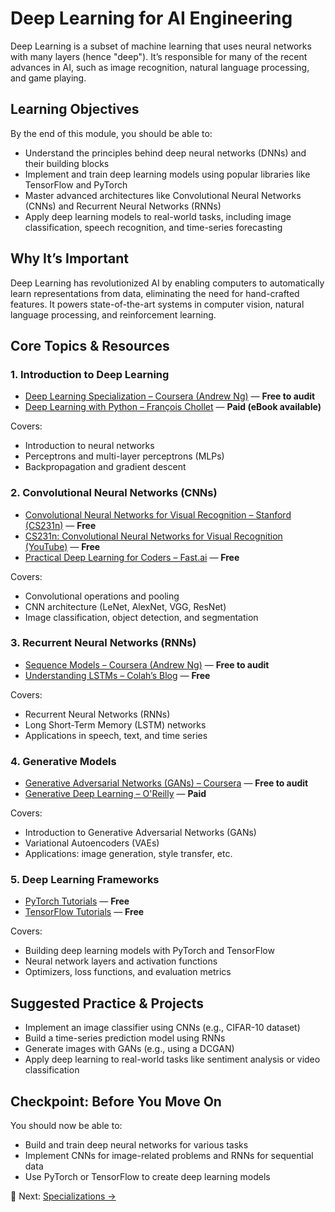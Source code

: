 # Deep Learning for AI Engineering

Deep Learning is a subset of machine learning that uses neural networks with many layers (hence "deep"). It’s responsible for many of the recent advances in AI, such as image recognition, natural language processing, and game playing.

## Learning Objectives

By the end of this module, you should be able to:

- Understand the principles behind deep neural networks (DNNs) and their building blocks
- Implement and train deep learning models using popular libraries like TensorFlow and PyTorch
- Master advanced architectures like Convolutional Neural Networks (CNNs) and Recurrent Neural Networks (RNNs)
- Apply deep learning models to real-world tasks, including image classification, speech recognition, and time-series forecasting

## Why It’s Important

Deep Learning has revolutionized AI by enabling computers to automatically learn representations from data, eliminating the need for hand-crafted features. It powers state-of-the-art systems in computer vision, natural language processing, and reinforcement learning.

## Core Topics & Resources

### 1. Introduction to Deep Learning

- [Deep Learning Specialization – Coursera (Andrew Ng)](https://www.coursera.org/specializations/deep-learning) — **Free to audit**
- [Deep Learning with Python – François Chollet](https://www.manning.com/books/deep-learning-with-python) — **Paid (eBook available)**

Covers:
- Introduction to neural networks
- Perceptrons and multi-layer perceptrons (MLPs)
- Backpropagation and gradient descent

### 2. Convolutional Neural Networks (CNNs)

- [Convolutional Neural Networks for Visual Recognition – Stanford (CS231n)](http://cs231n.stanford.edu/) — **Free**
- [CS231n: Convolutional Neural Networks for Visual Recognition (YouTube)](https://www.youtube.com/playlist?list=PL8dDSKArO2-61T7LMxC1SPAvj8ZEK2Lfz) — **Free**
- [Practical Deep Learning for Coders – Fast.ai](https://course.fast.ai/) — **Free**

Covers:
- Convolutional operations and pooling
- CNN architecture (LeNet, AlexNet, VGG, ResNet)
- Image classification, object detection, and segmentation

### 3. Recurrent Neural Networks (RNNs)

- [Sequence Models – Coursera (Andrew Ng)](https://www.coursera.org/learn/sequence-models) — **Free to audit**
- [Understanding LSTMs – Colah’s Blog](https://colah.github.io/posts/2015-08-Understanding-LSTMs/) — **Free**

Covers:
- Recurrent Neural Networks (RNNs)
- Long Short-Term Memory (LSTM) networks
- Applications in speech, text, and time series

### 4. Generative Models

- [Generative Adversarial Networks (GANs) – Coursera](https://www.coursera.org/learn/building-generative-adversarial-networks-gans) — **Free to audit**
- [Generative Deep Learning – O'Reilly](https://www.oreilly.com/library/view/generative-deep-learning/9781492041931/) — **Paid**

Covers:
- Introduction to Generative Adversarial Networks (GANs)
- Variational Autoencoders (VAEs)
- Applications: image generation, style transfer, etc.

### 5. Deep Learning Frameworks

- [PyTorch Tutorials](https://pytorch.org/tutorials/) — **Free**
- [TensorFlow Tutorials](https://www.tensorflow.org/tutorials) — **Free**

Covers:
- Building deep learning models with PyTorch and TensorFlow
- Neural network layers and activation functions
- Optimizers, loss functions, and evaluation metrics

## Suggested Practice & Projects

- Implement an image classifier using CNNs (e.g., CIFAR-10 dataset)
- Build a time-series prediction model using RNNs
- Generate images with GANs (e.g., using a DCGAN)
- Apply deep learning to real-world tasks like sentiment analysis or video classification

## Checkpoint: Before You Move On

You should now be able to:

- Build and train deep neural networks for various tasks
- Implement CNNs for image-related problems and RNNs for sequential data
- Use PyTorch or TensorFlow to create deep learning models


🔗 Next: [Specializations →](./05_specializations/nlp.md)
